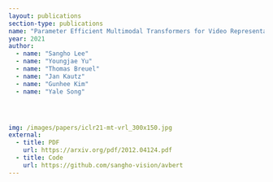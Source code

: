```yaml
---
layout: publications
section-type: publications
name: "Parameter Efficient Multimodal Transformers for Video Representation Learning"
year: 2021
author:
  - name: "Sangho Lee"
  - name: "Youngjae Yu"
  - name: "Thomas Breuel"
  - name: "Jan Kautz"
  - name: "Gunhee Kim"
  - name: "Yale Song"




img: /images/papers/iclr21-mt-vrl_300x150.jpg
external:
  - title: PDF
    url: https://arxiv.org/pdf/2012.04124.pdf
  - title: Code
    url: https://github.com/sangho-vision/avbert  
---
```




